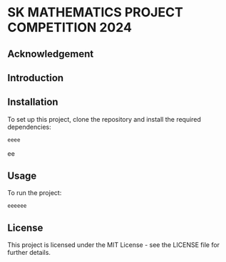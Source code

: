 # SK MATHEMATICS PROJECT COMPETITION 2024

## Acknowledgement


## Introduction


## Installation
To set up this project, clone the repository and install the required dependencies:

```bash
eeee
```

ee
## Usage
To run the project:
```
eeeeee
```
## License

This project is licensed under the MIT License - see the LICENSE file for further details.
